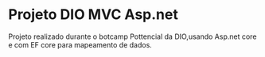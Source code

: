 # Projeto DIO MVC Asp.net
 Projeto realizado durante o botcamp Pottencial da DIO,usando Asp.net core e com EF core para mapeamento de dados.
